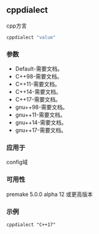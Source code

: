 ## cppdialect

cpp方言

```lua
cppdialect "value"
```

### 参数

- Default-需要文档。
- C++98-需要文档。
- C++11-需要文档。
- C++14-需要文档。
- C++17-需要文档。
- gnu++98-需要文档。
- gnu++11-需要文档。
- gnu++14-需要文档。
- gnu++17-需要文档。

### 应用于

config域

### 可用性

premake 5.0.0 alpha 12 或更高版本

### 示例

```
cppdialect "C++17"
```

